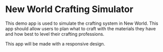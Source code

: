 # New World Crafting Simulator

This demo app is used to simulate the crafting system in New World. This app should allow users to plan what to craft with the materials they have and how best to level their crafting professions.

This app will be made with a responsive design.
